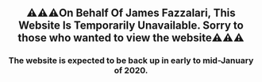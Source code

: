 <h2 style="text-align: center;">
⚠️⚠️⚠️On Behalf Of James Fazzalari, This Website Is Temporarily Unavailable. Sorry to those who wanted to view the website⚠️⚠️⚠️</h2>
<h3 style="text-align: center;">
The website is expected to be back up in early to mid-January of 2020.</h3>
<object width="700" height="500">
<param name="movie" value"https://img-hws.y8.com/cloud/y8-flash-game/contents/item_versions/flash_games/22478/original/mega_miner.swf?1521379608">
<embed src"https://img-hws.y8.com/cloud/y8-flash-game/contents/item_versions/flash_games/22478/original/mega_miner.swf?1521379608" width="700" height="500">
</embed>
</object
